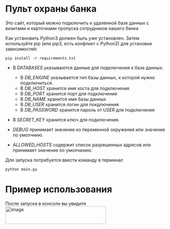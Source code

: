 # Пульт охраны банка
Это сайт, который можно подключить к удаленной базе данных с визитами и карточками пропуска сотрудников нашего банка

Как установить
Python3 должен быть уже установлен. Затем используйте pip (или pip3, есть конфликт с Python2) для установки зависимостей:
```
pip install -r requirements.txt
```

* В *DATABASES* указываются данные для подключения к базе данных:
    * В *DB_ENGINE* указывается тип базы данных, к которой нужно подключиться.
    * В *DB_HOST* хранится имя хоста для подключения
    * В *DB_PORT* хранится порт для подключения
    * В *DB_NAME* хранится имя базы данных
    * В *DB_USER* хранится логин для покдлючения
    * В *DB_PASSWORD* хранится пароль от *USER* для подключения

* В *SECRET_KEY* хранится ключ для подключения. 
* *DEBUG* принимает значение из переменной окружения или значение по умолчнию. 
* *ALLOWED_HOSTS* содержит список разрешенных адресов или принимает значение по умолчанию.

Для запуска потребуется ввести команду в терминал
```
python main.py
```

# Пример использования
После запуска в консоли вы увидите <img width="317" height="56" alt="image" src="https://github.com/user-attachments/assets/5fa44428-ed1e-43d1-93d8-04add12654e1" />